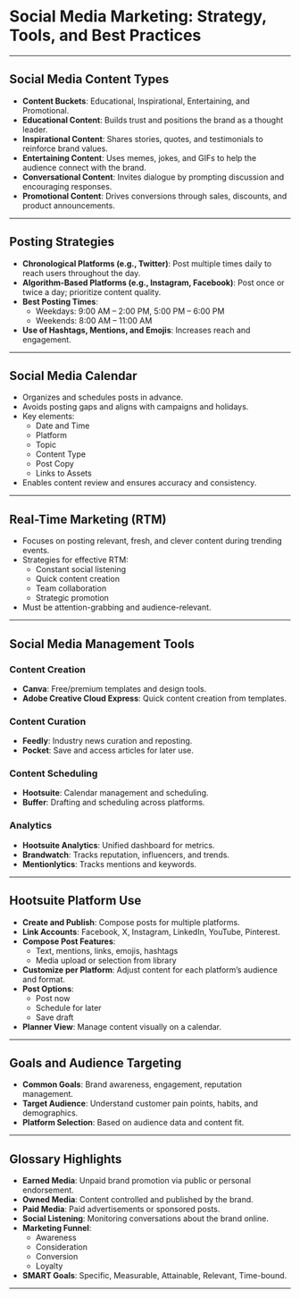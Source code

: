 # Social Media Marketing: Strategy, Tools, and Best Practices

---

## Social Media Content Types

- **Content Buckets**: Educational, Inspirational, Entertaining, and Promotional.
- **Educational Content**: Builds trust and positions the brand as a thought leader.
- **Inspirational Content**: Shares stories, quotes, and testimonials to reinforce brand values.
- **Entertaining Content**: Uses memes, jokes, and GIFs to help the audience connect with the brand.
- **Conversational Content**: Invites dialogue by prompting discussion and encouraging responses.
- **Promotional Content**: Drives conversions through sales, discounts, and product announcements.

---

## Posting Strategies

- **Chronological Platforms (e.g., Twitter)**: Post multiple times daily to reach users throughout the day.
- **Algorithm-Based Platforms (e.g., Instagram, Facebook)**: Post once or twice a day; prioritize content quality.
- **Best Posting Times**:
  - Weekdays: 9:00 AM – 2:00 PM, 5:00 PM – 6:00 PM
  - Weekends: 8:00 AM – 11:00 AM
- **Use of Hashtags, Mentions, and Emojis**: Increases reach and engagement.

---

## Social Media Calendar

- Organizes and schedules posts in advance.
- Avoids posting gaps and aligns with campaigns and holidays.
- Key elements:
  - Date and Time
  - Platform
  - Topic
  - Content Type
  - Post Copy
  - Links to Assets
- Enables content review and ensures accuracy and consistency.

---

## Real-Time Marketing (RTM)

- Focuses on posting relevant, fresh, and clever content during trending events.
- Strategies for effective RTM:
  - Constant social listening
  - Quick content creation
  - Team collaboration
  - Strategic promotion
- Must be attention-grabbing and audience-relevant.

---

## Social Media Management Tools

### Content Creation
- **Canva**: Free/premium templates and design tools.
- **Adobe Creative Cloud Express**: Quick content creation from templates.

### Content Curation
- **Feedly**: Industry news curation and reposting.
- **Pocket**: Save and access articles for later use.

### Content Scheduling
- **Hootsuite**: Calendar management and scheduling.
- **Buffer**: Drafting and scheduling across platforms.

### Analytics
- **Hootsuite Analytics**: Unified dashboard for metrics.
- **Brandwatch**: Tracks reputation, influencers, and trends.
- **Mentionlytics**: Tracks mentions and keywords.

---

## Hootsuite Platform Use

- **Create and Publish**: Compose posts for multiple platforms.
- **Link Accounts**: Facebook, X, Instagram, LinkedIn, YouTube, Pinterest.
- **Compose Post Features**:
  - Text, mentions, links, emojis, hashtags
  - Media upload or selection from library
- **Customize per Platform**: Adjust content for each platform’s audience and format.
- **Post Options**:
  - Post now
  - Schedule for later
  - Save draft
- **Planner View**: Manage content visually on a calendar.

---

## Goals and Audience Targeting

- **Common Goals**: Brand awareness, engagement, reputation management.
- **Target Audience**: Understand customer pain points, habits, and demographics.
- **Platform Selection**: Based on audience data and content fit.

---

## Glossary Highlights

- **Earned Media**: Unpaid brand promotion via public or personal endorsement.
- **Owned Media**: Content controlled and published by the brand.
- **Paid Media**: Paid advertisements or sponsored posts.
- **Social Listening**: Monitoring conversations about the brand online.
- **Marketing Funnel**:
  - Awareness
  - Consideration
  - Conversion
  - Loyalty
- **SMART Goals**: Specific, Measurable, Attainable, Relevant, Time-bound.

---

